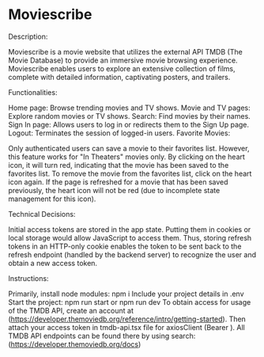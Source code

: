 # Moviescribe
Description:

Moviescribe is a movie website that utilizes the external API TMDB (The Movie Database) to provide an immersive movie browsing experience. Moviescribe enables users to explore an extensive collection of films, complete with detailed information, captivating posters, and trailers.

Functionalities:

Home page: Browse trending movies and TV shows.
Movie and TV pages: Explore random movies or TV shows.
Search: Find movies by their names.
Sign In page: Allows users to log in or redirects them to the Sign Up page.
Logout: Terminates the session of logged-in users.
Favorite Movies:

Only authenticated users can save a movie to their favorites list. However, this feature works for "In Theaters" movies only. By clicking on the heart icon, it will turn red, indicating that the movie has been saved to the favorites list. To remove the movie from the favorites list, click on the heart icon again. If the page is refreshed for a movie that has been saved previously, the heart icon will not be red (due to incomplete state management for this icon).

Technical Decisions:

Initial access tokens are stored in the app state. Putting them in cookies or local storage would allow JavaScript to access them. Thus, storing refresh tokens in an HTTP-only cookie enables the token to be sent back to the refresh endpoint (handled by the backend server) to recognize the user and obtain a new access token.

Instructions:

Primarily, install node modules: npm i
Include your project details in .env
Start the project: npm run start or npm run dev
To obtain access for usage of the TMDB API, create an account at (https://developer.themoviedb.org/reference/intro/getting-started). Then attach your access token in tmdb-api.tsx file for axiosClient (Bearer <Your access token>).
All TMDB API endpoints can be found there by using search: (https://developer.themoviedb.org/docs)

